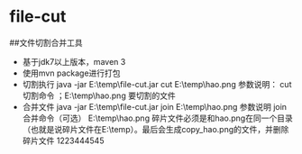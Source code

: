 # file-cut
##文件切割合并工具
* 基于jdk7以上版本，maven 3 
* 使用mvn package进行打包 
* 切割执行 java  -jar E:\temp\file-cut.jar cut  E:\\temp\\hao.png   参数说明： cut 切割命令  ；E:\\temp\\hao.png 要切割的文件
* 合并文件   java  -jar E:\temp\file-cut.jar join  E:\\temp\\hao.png  参数说明 join 合并命令（可选） E:\\temp\\hao.png 碎片文件必须是和hao.png在同一个目录（也就是说碎片文件在E:\\temp）。最后会生成copy_hao.png的文件，并删除碎片文件
1223444545


